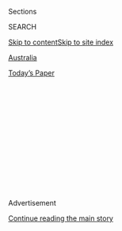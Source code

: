 <div id="app">

<div>

<div>

<div>

<div class="NYTAppHideMasthead css-1q2w90k e1suatyy0">

<div class="section css-ui9rw0 e1suatyy2">

<div class="css-eph4ug er09x8g0">

<div class="css-6n7j50">

</div>

<span class="css-1dv1kvn">Sections</span>

<div class="css-10488qs">

<span class="css-1dv1kvn">SEARCH</span>

</div>

[Skip to content](#site-content)[Skip to site
index](#site-index)

</div>

<div id="masthead-section-label" class="css-1wr3we4 eaxe0e00">

[Australia](https://www.nytimes.com/section/world/australia)

</div>

<div class="css-10698na e1huz5gh0">

</div>

</div>

<div id="masthead-bar-one" class="section hasLinks css-15hmgas e1csuq9d3">

<div class="css-uqyvli e1csuq9d0">

</div>

<div class="css-1uqjmks e1csuq9d1">

</div>

<div class="css-9e9ivx">

[](https://myaccount.nytimes.com/auth/login?response_type=cookie&client_id=vi)

</div>

<div class="css-1bvtpon e1csuq9d2">

[Today’s
Paper](https://www.nytimes.com/section/todayspaper)

</div>

</div>

</div>

</div>

<div data-aria-hidden="false">

<div id="site-content" data-role="main">

<div>

<div class="css-1aor85t" style="opacity:0.000000001;z-index:-1;visibility:hidden">

<div class="css-1hqnpie">

<div class="css-epjblv">

<span class="css-17xtcya">[Australia](/section/world/australia)</span><span class="css-x15j1o">|</span><span class="css-fwqvlz">Refugee
and Author Detained by Australia Is Given Visa to
Travel</span>

</div>

<div class="css-k008qs">

<div class="css-1iwv8en">

<span class="css-18z7m18"></span>

<div>

</div>

</div>

<span class="css-1n6z4y">https://nyti.ms/2KjV9ri</span>

<div class="css-1705lsu">

<div class="css-4xjgmj">

<div class="css-4skfbu" data-role="toolbar" data-aria-label="Social Media Share buttons, Save button, and Comments Panel with current comment count" data-testid="share-tools">

  - 
  - 
  - 
  - 
    
    <div class="css-6n7j50">
    
    </div>

  - 

</div>

</div>

</div>

</div>

</div>

</div>

<div id="NYT_TOP_BANNER_REGION" class="css-13pd83m">

</div>

<div id="top-wrapper" class="css-1sy8kpn">

<div id="top-slug" class="css-l9onyx">

Advertisement

</div>

[Continue reading the main
story](#after-top)

<div class="ad top-wrapper" style="text-align:center;height:100%;display:block;min-height:250px">

<div id="top" class="place-ad" data-position="top" data-size-key="top">

</div>

</div>

<div id="after-top">

</div>

</div>

<div>

<div id="sponsor-wrapper" class="css-1hyfx7x">

<div id="sponsor-slug" class="css-19vbshk">

Supported by

</div>

[Continue reading the main
story](#after-sponsor)

<div id="sponsor" class="ad sponsor-wrapper" style="text-align:center;height:100%;display:block">

</div>

<div id="after-sponsor">

</div>

</div>

<div class="css-186x18t">

</div>

<div class="css-1vkm6nb ehdk2mb0">

# Refugee and Author Detained by Australia Is Given Visa to Travel

</div>

Behrouz Boochani, who was held for years as part of Australia’s offshore
immigration detention program, arrived in New Zealand for a literary
festival.

<div class="css-79elbk" data-testid="photoviewer-wrapper">

<div class="css-z3e15g" data-testid="photoviewer-wrapper-hidden">

</div>

<div class="css-1a48zt4 ehw59r15" data-testid="photoviewer-children">

![<span class="css-16f3y1r e13ogyst0" data-aria-hidden="true">Behrouz
Boochani on Manus Island in a 2016
photo.</span><span class="css-cnj6d5 e1z0qqy90" itemprop="copyrightHolder"><span class="css-1ly73wi e1tej78p0">Credit...</span><span><span>Ashley
Gilbertson for The New York
Times</span></span></span>](https://static01.nyt.com/images/2019/11/14/world/14nz-refugees/merlin_114968525_00f0f09b-cfcd-4500-afa1-22291e1cf420-articleLarge.jpg?quality=75&auto=webp&disable=upscale)

</div>

</div>

<div class="css-18e8msd">

<div class="css-vp77d3 epjyd6m0">

<div class="css-hus3qt ey68jwv0" data-aria-hidden="true">

[![Megan
Specia](https://static01.nyt.com/images/2018/06/13/multimedia/megan-specia/megan-specia-thumbLarge.jpg
"Megan Specia")](https://www.nytimes.com/by/megan-specia)

</div>

<div class="css-1baulvz">

By [<span class="css-1baulvz last-byline" itemprop="name">Megan
Specia</span>](https://www.nytimes.com/by/megan-specia)

</div>

</div>

  - 
    
    <div class="css-ld3wwf e16638kd2">
    
    Nov. 14,
    2019
    
    </div>

  - 
    
    <div class="css-4xjgmj">
    
    <div class="css-d8bdto" data-role="toolbar" data-aria-label="Social Media Share buttons, Save button, and Comments Panel with current comment count" data-testid="share-tools">
    
      - 
      - 
      - 
      - 
        
        <div class="css-6n7j50">
        
        </div>
    
      - 
    
    </div>
    
    </div>

</div>

</div>

<div class="section meteredContent css-1r7ky0e" name="articleBody" itemprop="articleBody">

<div class="css-1fanzo5 StoryBodyCompanionColumn">

<div class="css-53u6y8">

A Kurdish-Iranian refugee and award-winning writer who was held by
Australia for years at a detention center on a remote Pacific island
arrived in New Zealand late Thursday, after becoming a cause célèbre for
rights activists.

The refugee, Behrouz Boochani, 35, who became a prominent voice for the
hundreds of people exiled on Manus Island, Papua New Guinea, as part of
[Australia’s controversial detention
program](https://www.nytimes.com/2018/07/21/world/australia/australia-refugee-policy-protest.html),
received permission to leave for the first time in years.

The Australian government has paid neighboring countries to detain
hundreds of asylum seekers and other refugees who arrive by sea. This is
the first time Mr. Boochani has been granted permission to leave Papua
New Guinea since his detention began in 2013, after he was given a
visitor visa to enter New Zealand to speak at the WORD Christchurch
literary festival [on
Nov. 29](https://wordchristchurch.co.nz/programme/behrouz-boochani/).

He was held in a detention center on Manus Island until it closed in
2017, and he was then moved to another part of Papua New Guinea. It is
not clear what his status will be after the festival, although he has
[vowed never to return to Papua New
Guinea.](https://www.theguardian.com/australia-news/2019/nov/14/behrouz-boochani-free-voice-manus-island-refugees-new-zealand-australia)

</div>

</div>

<div class="css-1fanzo5 StoryBodyCompanionColumn">

<div class="css-53u6y8">

“So exciting to get freedom after more than six years,” Mr. Boochani
said on Twitter on his arrival at Auckland Airport late on Thursday
night. “Thank you,” he added, “to all the friends who made this happen.”

</div>

</div>

<div class="css-cfo9c3">

</div>

<div class="css-1fanzo5 StoryBodyCompanionColumn">

<div class="css-53u6y8">

Mr. Boochani, who worked as a journalist with the Kurdish-language
magazine Werya, [fled Iran
in 2013](https://www.nytimes.com/2017/02/13/insider/manus-island-refugee-australia.html?module=inline)
after officials raided his office. He traveled to Indonesia and tried to
reach Australia by boat, where he planned to seek asylum. But he was
intercepted by the authorities.

After being moved to a remote detention camp on Manus Island, he
documented rights abuses against the hundreds of asylum seekers held
alongside him on Manus Island, where he has spent the last six years,
and those on the tiny island nation of Nauru. Many of the detainees were
from the Middle East and Africa and were seeking refugee status.

Mr. Boochani’s writings raised awareness of the situation on the island,
which was largely closed off to international journalists and rights
groups. He wrote of daily life on the island, posting updates on social
media about squalid conditions at the camp and the suicides and
self-harm that became commonplace among the detainees. He revealed
inadequate access to heath care, deteriorating facilities and
desperation among the men housed there.

</div>

</div>

<div class="css-1fanzo5 StoryBodyCompanionColumn">

<div class="css-53u6y8">

He shared details about Manus in 2017 with The New York Times after
President Trump walked back promises made by President Barack Obama to
relocate all detainees who had received refugee status to the United
States. His work was also published by numerous
[local](https://www.thesaturdaypaper.com.au/contributor/behrouz-boochani)
and [international
outlets](https://www.theguardian.com/profile/behrouz-boochani).

“We are under such pressure and a hard situation,” he said at the time.
“We cannot go back, and we are still here.”

Working with a translator for five years via messages in Farsi over
WhatsApp, he wrote a book, “No Friend but the Mountains,” for which he
won the [2019 Victorian Prize for
Literature](https://www.wheelercentre.com/news/behrouz-boochani-wins-the-2019-victorian-prize-for-literature).
The prestigious Australian award, selected from a short list of winners
in other categories, [comes with an
award](https://www.nytimes.com/2019/01/31/world/australia/behrouz-boochani-victorian-prize-manus-island.html)
of 125,000 Australian dollars, or about $90,000.

He has also won the New South Wales Premier’s Award, the Australian Book
Industry Award for nonfiction and the National Biography Award.

Human rights groups have [long denounced Australia’s
policy](https://www.nytimes.com/2019/06/26/world/australia/australia-manus-suicide.html)
of detaining migrants and asylum seekers in offshore detention centers
like the one on Manus, but the government has maintained that it is
necessary to deter those arriving in the country by illegal means.

Australia [closed the center on Manus
Island](https://www.nytimes.com/2017/11/02/world/australia/manus-island-refugees.html?module=inline)
in 2017 and moved some of the asylum seekers. Others who received
official refugee status have been [resettled in the United
States](https://www.nytimes.com/2018/01/23/world/australia/manus-refugees-trump.html?module=inline),
but hundreds remain in limbo on the island.

</div>

</div>

<div class="css-1fanzo5 StoryBodyCompanionColumn">

<div class="css-53u6y8">

The Australian government said last month that[562 refugees and asylum
seekers](https://www.refugeecouncil.org.au/operation-sovereign-borders-offshore-detention-statistics/)remain
in Papua New Guinea and on Nauru.

</div>

</div>

![<span class="css-16f3y1r e13ogyst0">President Trump has questioned a
deal to bring migrants held by Australia into the United States as
refugees. Here is what daily life looks like for one of
them.</span><span class="css-cch8ym"><span class="css-1dv1kvn">Credit</span><span class="css-cnj6d5 e1z0qqy90" itemprop="copyrightHolder"><span class="css-1ly73wi e1tej78p0">Credit...</span><span>Ashley
Gilbertson for The New York
Times</span></span></span>](https://static01.nyt.com/images/2017/02/03/world/03manus-diary/03manus-diary-videoSixteenByNine3000-v2.jpg)

<div class="css-1fanzo5 StoryBodyCompanionColumn">

<div class="css-53u6y8">

Meg de Ronde, the executive director of Amnesty New Zealand, which was
involved in obtaining a visitor visa for Mr. Boochani to attend the
literary festival, [said on
Twitter](https://twitter.com/MegdeRonde/status/1194932484758110208) that
it was a “life & career highlight to be a small part” of his arrival.

In an earlier statement, Ms. de Ronde said, “This is a spark of hope
after he has fled violence and persecution, first in Iran and then from
Australian authorities.”

On Thursday, the organizers of the festival released a statement on Mr.
Boochani’s behalf. In it, he said he would continue to speak out against
the Australian offshore detention system, “which is designed to deter
refugees from seeking asylum and, ultimately, has caused grave harm and
torture.”

He also said he would ask the government of New Zealand to aid those who
remained in Papua New Guinea and Nauru.

Michelle Bachelet, [the United Nations rights
chief](https://www.abc.net.au/news/2019-10-09/un-bachelet-criticises-australia-asylum-seeker-policies/11588084?pfmredir=sm),
recently spoke out about Australia’s migration and asylum policies in [a
speech at the Whitlam Institute in
Sydney.](https://www.whitlam.org/publications/2019/10/9/2019-whitlam-oration-un-human-rights-commissioner-michelle-bachelet)

“I have a number of serious concerns about migration and asylum policies
in this country, including the so-called offshore processing regime and
prolonged mandatory detention of refugees and asylum seekers,” she said.

</div>

</div>

<div class="css-1fanzo5 StoryBodyCompanionColumn">

<div class="css-53u6y8">

Ms. Bachelet added that she feared the public narrative in Australia
about migration and asylum “has become weaponized by misinformation and
discriminatory and even racist attitudes.”

</div>

</div>

<div>

</div>

</div>

<div>

</div>

<div>

</div>

<div>

</div>

<div>

<div id="bottom-wrapper" class="css-1ede5it">

<div id="bottom-slug" class="css-l9onyx">

Advertisement

</div>

[Continue reading the main
story](#after-bottom)

<div id="bottom" class="ad bottom-wrapper" style="text-align:center;height:100%;display:block;min-height:90px">

</div>

<div id="after-bottom">

</div>

</div>

</div>

</div>

</div>

## Site Index

<div>

</div>

## Site Information Navigation

  - [© <span>2020</span> <span>The New York Times
    Company</span>](https://help.nytimes.com/hc/en-us/articles/115014792127-Copyright-notice)

<!-- end list -->

  - [NYTCo](https://www.nytco.com/)
  - [Contact
    Us](https://help.nytimes.com/hc/en-us/articles/115015385887-Contact-Us)
  - [Work with us](https://www.nytco.com/careers/)
  - [Advertise](https://nytmediakit.com/)
  - [T Brand Studio](http://www.tbrandstudio.com/)
  - [Your Ad
    Choices](https://www.nytimes.com/privacy/cookie-policy#how-do-i-manage-trackers)
  - [Privacy](https://www.nytimes.com/privacy)
  - [Terms of
    Service](https://help.nytimes.com/hc/en-us/articles/115014893428-Terms-of-service)
  - [Terms of
    Sale](https://help.nytimes.com/hc/en-us/articles/115014893968-Terms-of-sale)
  - [Site
    Map](https://spiderbites.nytimes.com)
  - [Help](https://help.nytimes.com/hc/en-us)
  - [Subscriptions](https://www.nytimes.com/subscription?campaignId=37WXW)

</div>

</div>

</div>

</div>

